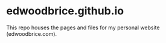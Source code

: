 # edwoodbrice.github.io
This repo houses the pages and files for my personal website (edwoodbrice.com).
